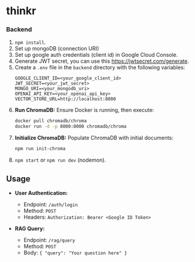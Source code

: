 # thinkr

### Backend

1. `npm install`.
2. Set up mongoDB (connection URI)
3. Set up google auth credentials (client id) in Google Cloud Console.
4. Generate JWT secret, you can use this https://jwtsecret.com/generate.
5. Create a `.env` file in the `backend` directory with the following variables:
   ```plaintext
   GOOGLE_CLIENT_ID=<your_google_client_id>
   JWT_SECRET=<your_jwt_secret>
   MONGO_URI=<your_mongodb_uri>
   OPENAI_API_KEY=<your_openai_api_key>
   VECTOR_STORE_URL=http://localhost:8000
   ```
6. **Run ChromaDB:**
   Ensure Docker is running, then execute:
   ```bash
   docker pull chromadb/chroma
   docker run -d -p 8000:8000 chromadb/chroma
   ```
7. **Initialize ChromaDB:**
   Populate ChromaDB with initial documents:
   ```bash
   npm run init-chroma
   ```
8. `npm start` or `npm run dev` (nodemon).

## Usage

- **User Authentication:**
  - Endpoint: `/auth/login`
  - Method: `POST`
  - Headers: `Authorization: Bearer <Google ID Token>`

- **RAG Query:**
  - Endpoint: `/rag/query`
  - Method: `POST`
  - Body: `{ "query": "Your question here" }`

